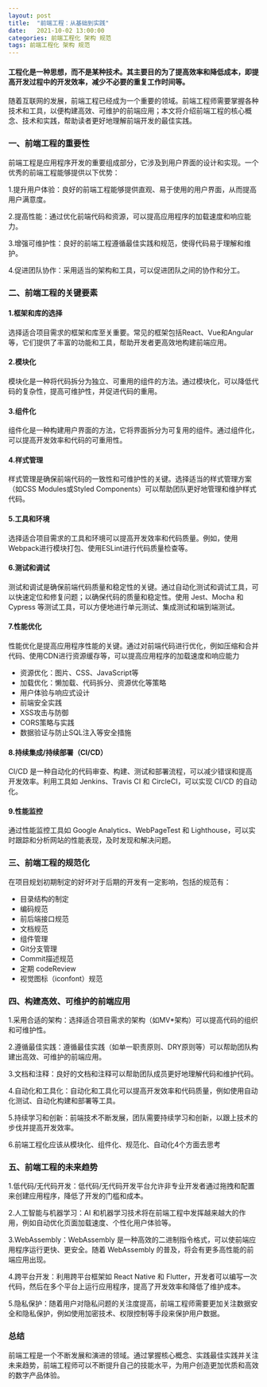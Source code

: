 ```yaml
---
layout: post
title:  "前端工程：从基础到实践"
date:   2021-10-02 13:00:00
categories: 前端工程化 架构 规范
tags: 前端工程化 架构 规范
---
```

#### 工程化是一种思想，而不是某种技术。其主要目的为了提高效率和降低成本，即提高开发过程中的开发效率，减少不必要的重复工作时间等。


随着互联网的发展，前端工程已经成为一个重要的领域。前端工程师需要掌握各种技术和工具，以便构建高效、可维护的前端应用；本文将介绍前端工程的核心概念、技术和实践，帮助读者更好地理解前端开发的最佳实践。

### 一、前端工程的重要性

前端工程是应用程序开发的重要组成部分，它涉及到用户界面的设计和实现。一个优秀的前端工程能够提供以下优势：

1.提升用户体验：良好的前端工程能够提供直观、易于使用的用户界面，从而提高用户满意度。

2.提高性能：通过优化前端代码和资源，可以提高应用程序的加载速度和响应能力。

3.增强可维护性：良好的前端工程遵循最佳实践和规范，使得代码易于理解和维护。

4.促进团队协作：采用适当的架构和工具，可以促进团队之间的协作和分工。


### 二、前端工程的关键要素

#### 1.框架和库的选择

选择适合项目需求的框架和库至关重要。常见的框架包括React、Vue和Angular等，它们提供了丰富的功能和工具，帮助开发者更高效地构建前端应用。

#### 2.模块化

模块化是一种将代码拆分为独立、可重用的组件的方法。通过模块化，可以降低代码的复杂性，提高可维护性，并促进代码的重用。

#### 3.组件化

组件化是一种构建用户界面的方法，它将界面拆分为可复用的组件。通过组件化，可以提高开发效率和代码的可重用性。

#### 4.样式管理

样式管理是确保前端代码的一致性和可维护性的关键。选择适当的样式管理方案（如CSS Modules或Styled Components）可以帮助团队更好地管理和维护样式代码。

#### 5.工具和环境

选择适合项目需求的工具和环境可以提高开发效率和代码质量。例如，使用Webpack进行模块打包、使用ESLint进行代码质量检查等。

#### 6.测试和调试

测试和调试是确保前端代码质量和稳定性的关键。通过自动化测试和调试工具，可以快速定位和修复问题；以确保代码的质量和稳定性。使用 Jest、Mocha 和 Cypress 等测试工具，可以方便地进行单元测试、集成测试和端到端测试。

#### 7.性能优化

性能优化是提高应用程序性能的关键。通过对前端代码进行优化，例如压缩和合并代码、使用CDN进行资源缓存等，可以提高应用程序的加载速度和响应能力

- 资源优化：图片、CSS、JavaScript等
- 加载优化：懒加载、代码拆分、资源优化等策略
- 用户体验与响应式设计
- 前端安全实践
- XSS攻击与防御
- CORS策略与实践
- 数据验证与防止SQL注入等安全措施

#### 8.持续集成/持续部署（CI/CD）

CI/CD 是一种自动化的代码审查、构建、测试和部署流程，可以减少错误和提高开发效率。利用工具如 Jenkins、Travis CI 和 CircleCI，可以实现 CI/CD 的自动化。

#### 9.性能监控

通过性能监控工具如 Google Analytics、WebPageTest 和 Lighthouse，可以实时跟踪和分析网站的性能表现，及时发现和解决问题。


### 三、前端工程的规范化

在项目规划初期制定的好坏对于后期的开发有一定影响，包括的规范有：

- 目录结构的制定
- 编码规范
- 前后端接口规范
- 文档规范
- 组件管理
- Git分支管理
- Commit描述规范
- 定期 codeReview
- 视觉图标（iconfont）规范


### 四、构建高效、可维护的前端应用

1.采用合适的架构：选择适合项目需求的架构（如MV*架构）可以提高代码的组织和可维护性。

2.遵循最佳实践：遵循最佳实践（如单一职责原则、DRY原则等）可以帮助团队构建出高效、可维护的前端应用。

3.文档和注释：良好的文档和注释可以帮助团队成员更好地理解代码和维护代码。

4.自动化和工具化：自动化和工具化可以提高开发效率和代码质量，例如使用自动化测试、自动化构建和部署等工具。

5.持续学习和创新：前端技术不断发展，团队需要持续学习和创新，以跟上技术的步伐并提高开发效率。

6.前端工程化应该从模块化、组件化、规范化、自动化4个方面去思考


### 五、前端工程的未来趋势

1.低代码/无代码开发：低代码/无代码开发平台允许非专业开发者通过拖拽和配置来创建应用程序，降低了开发的门槛和成本。

2.人工智能与机器学习：AI 和机器学习技术将在前端工程中发挥越来越大的作用，例如自动优化页面加载速度、个性化用户体验等。

3.WebAssembly：WebAssembly 是一种高效的二进制指令格式，可以使前端应用程序运行更快、更安全。随着 WebAssembly 的普及，将会有更多高性能的前端应用出现。

4.跨平台开发：利用跨平台框架如 React Native 和 Flutter，开发者可以编写一次代码，然后在多个平台上运行应用程序，提高了开发效率和降低了维护成本。

5.隐私保护：随着用户对隐私问题的关注度提高，前端工程师需要更加关注数据安全和隐私保护，例如使用加密技术、权限控制等手段来保护用户数据。

### 总结

前端工程是一个不断发展和演进的领域。通过掌握核心概念、实践最佳实践并关注未来趋势，前端工程师可以不断提升自己的技能水平，为用户创造更加优质和高效的数字产品体验。
